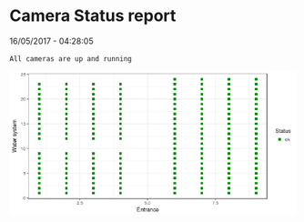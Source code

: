 Camera Status report
================
16/05/2017 - 04:28:05

    All cameras are up and running

![](camreport_files/figure-markdown_github/unnamed-chunk-2-1.png)

